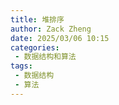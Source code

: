```yaml
---
title: 堆排序
author: Zack Zheng
date: 2025/03/06 10:15
categories:
 - 数据结构和算法
tags:
 - 数据结构
 - 算法
---
```

